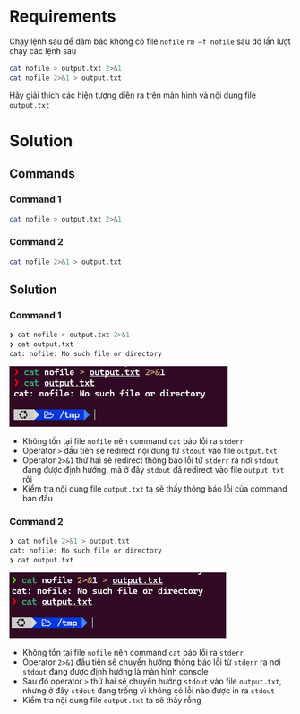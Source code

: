 # Requirements

Chạy lệnh sau để đảm bảo không có file `nofile` `rm –f nofile`  sau đó lần lượt chạy các lệnh sau

```sh
cat nofile > output.txt 2>&1
cat nofile 2>&1 > output.txt
```

Hãy giải thích các hiện tượng diễn ra trên màn hình và nội dung file `output.txt`

# Solution

## Commands

### Command 1

```sh
cat nofile > output.txt 2>&1
```

### Command 2

```sh
cat nofile 2>&1 > output.txt
```

## Solution

### Command 1

```sh
❯ cat nofile > output.txt 2>&1
❯ cat output.txt
cat: nofile: No such file or directory
```

![alt text](assets/image-3.png)

- Không tồn tại file `nofile` nên command `cat` báo lỗi ra `stderr`
- Operator `>` đầu tiên sẽ redirect nội dung từ `stdout` vào file
`output.txt`
- Operator `2>&1` thứ hai sẽ redirect thông báo lỗi từ `stderr` ra nơi `stdout` đang được định hướng, mà
ở đây `stdout` đã redirect vào file `output.txt` rồi
- Kiểm tra nội dung file `output.txt` ta sẽ thấy thông báo lỗi của command ban đầu

### Command 2

```sh
❯ cat nofile 2>&1 > output.txt
cat: nofile: No such file or directory
❯ cat output.txt

```
![alt text](assets/image-4.png)

- Không tồn tại file `nofile` nên command `cat` báo lỗi ra `stderr`
- Operator `2>&1` đầu tiên sẽ chuyển hướng thông báo lỗi từ `stderr` ra nơi `stdout` đang được định hướng là màn hình console
- Sau đó operator `>` thứ hai sẽ chuyển hướng  `stdout` vào file
`output.txt`, nhưng ở đây `stdout` đang trống vì không có lỗi nào được in ra `stdout`
- Kiểm tra nội dung file `output.txt` ta sẽ thấy rỗng